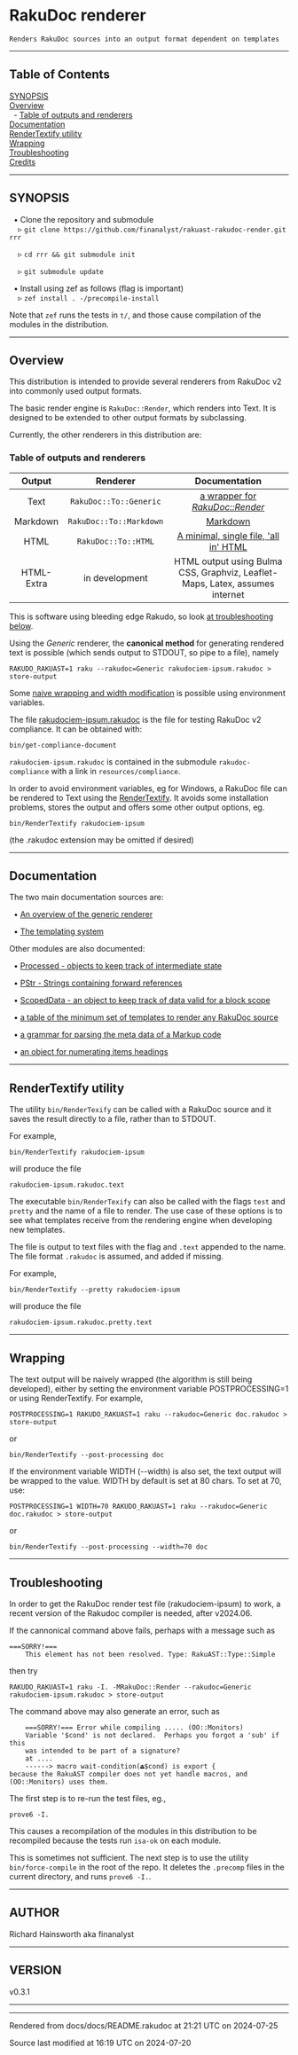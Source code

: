 
# RakuDoc renderer

	Renders RakuDoc sources into an output format dependent on templates

----

## Table of Contents
<a href="#SYNOPSIS">SYNOPSIS</a>   
<a href="#Overview">Overview</a>   
&nbsp;&nbsp;- <a href="#Table_of_outputs_and_renderers">Table of outputs and renderers</a>   
<a href="#Documentation">Documentation</a>   
<a href="#RenderTextify_utility">RenderTextify utility</a>   
<a href="#Wrapping">Wrapping</a>   
<a href="#Troubleshooting">Troubleshooting</a>   
<a href="#Credits">Credits</a>   


----  

## SYNOPSIS<div id="SYNOPSIS"> </div>
&nbsp;&nbsp;• Clone the repository and submodule  
&nbsp;&nbsp;&nbsp;&nbsp;▹ <span class="para" id="e52a3a8"></span>`git clone https://github.com/finanalyst/rakuast-rakudoc-render.git rrr` 

  
&nbsp;&nbsp;&nbsp;&nbsp;▹ <span class="para" id="1fa8ad9"></span>`cd rrr && git submodule init` 

  
&nbsp;&nbsp;&nbsp;&nbsp;▹ <span class="para" id="e4ec964"></span>`git submodule update` 

  
&nbsp;&nbsp;• Install using zef as follows (flag is important)  
&nbsp;&nbsp;&nbsp;&nbsp;▹ <span class="para" id="8f021ca"></span>`zef install . -/precompile-install` 

  
<span class="para" id="351913a"></span>Note that `zef` runs the tests in `t/`, and those cause compilation of the modules in the distribution. 




----

## Overview<div id="Overview"> </div>
<span class="para" id="887ec44"></span>This distribution is intended to provide several renderers from RakuDoc v2 into commonly used output formats. 

<span class="para" id="288415f"></span>The basic render engine is `RakuDoc::Render`, which renders into Text. It is designed to be extended to other output formats by subclassing. 

<span class="para" id="da74a31"></span>Currently, the other renderers in this distribution are: 



### Table of outputs and renderers<div id="Table_of_outputs_and_renderers"> </div>
 | **Output** | **Renderer** | **Documentation** |
| :---: | :---: | :---: |
 | Text | <span class="para" id="c482061"></span>`RakuDoc::To::Generic` | <span class="para" id="17a7ac2"></span>[a wrapper for *RakuDoc::Render*](Render.md) |
 | Markdown | <span class="para" id="b82d661"></span>`RakuDoc::To::Markdown` | <span class="para" id="ba33522"></span>[Markdown](RakuDoc-To-Markdown.md) |
 | HTML | <span class="para" id="4bbd661"></span>`RakuDoc::To::HTML` | <span class="para" id="812b488"></span>[A minimal, single file, 'all in' HTML](RakuDoc-To-HTML.md) |
 | HTML-Extra | in development | HTML output using Bulma CSS, Graphviz, Leaflet-Maps, Latex, assumes internet |
<span class="para" id="6fc3d4f"></span>This is software using bleeding edge Rakudo, so look [at troubleshooting below](#Troubleshooting). 

<span class="para" id="a9d8493"></span>Using the *Generic* renderer, the **canonical method** for generating rendered text is possible (which sends output to STDOUT, so pipe to a file), namely 


```
RAKUDO_RAKUAST=1 raku --rakudoc=Generic rakudociem-ipsum.rakudoc > store-output
```
<span class="para" id="4e6a3e5"></span>Some [naive wrapping and width modification](#Wrapping) is possible using environment variables. 

<span class="para" id="880a886"></span>The file [rakudociem-ipsum.rakudoc](https://github.com/Raku/RakuDoc-GAMMA/blob/main/rakudociem-ipsum.rakudoc) is the file for testing RakuDoc v2 compliance. It can be obtained with: 


```
bin/get-compliance-document
```
<span class="para" id="7599a17"></span>`rakudociem-ipsum.rakudoc` is contained in the submodule `rakudoc-compliance` with a link in `resources/compliance`. 

<span class="para" id="8278045"></span>In order to avoid environment variables, eg for Windows, a RakuDoc file can be rendered to Text using the [RenderTextify](#RenderTextify_utility). It avoids some installation problems, stores the output and offers some other output options, eg. 


```
bin/RenderTextify rakudociem-ipsum
```
<span class="para" id="416d7d2"></span>(the .rakudoc extension may be omitted if desired) 


----

## Documentation<div id="Documentation"> </div>
<span class="para" id="9ae1d19"></span>The two main documentation sources are: 



&nbsp;&nbsp;• <span class="para" id="94ec4ac"></span>[An overview of the generic renderer](Render.md) 

  
&nbsp;&nbsp;• <span class="para" id="c11632c"></span>[The templating system](Templates.md) 

  
<span class="para" id="525d438"></span>Other modules are also documented: 



&nbsp;&nbsp;• <span class="para" id="8ca950d"></span>[Processed - objects to keep track of intermediate state](Processed.md) 

  
&nbsp;&nbsp;• <span class="para" id="86c99ef"></span>[PStr - Strings containing forward references](PromiseStrings.md) 

  
&nbsp;&nbsp;• <span class="para" id="b75e585"></span>[ScopedData - an object to keep track of data valid for a block scope](ScopedData.md) 

  
&nbsp;&nbsp;• <span class="para" id="52bf018"></span>[a table of the minimum set of templates to render any RakuDoc source](default-text-templates.md) 

  
&nbsp;&nbsp;• <span class="para" id="4812438"></span>[a grammar for parsing the meta data of a Markup code](MarkUpMeta.md) 

  
&nbsp;&nbsp;• <span class="para" id="2fa4035"></span>[an object for numerating items headings](Numeration.md) 

  

----

## RenderTextify utility<div id="RenderTextify_utility"> </div>
<span class="para" id="ab8d800"></span>The utility `bin/RenderTexify` can be called with a RakuDoc source and it saves the result directly to a file, rather than to STDOUT. 

<span class="para" id="c976c61"></span>For example, 


```
bin/RenderTextify rakudociem-ipsum
```
<span class="para" id="6d462ae"></span>will produce the file 


```
rakudociem-ipsum.rakudoc.text
```
<span class="para" id="3fbe458"></span>The executable `bin/RenderTexify` can also be called with the flags `test` and `pretty` and the name of a file to render. The use case of these options is to see what templates receive from the rendering engine when developing new templates. 

<span class="para" id="63bbd59"></span>The file is output to text files with the flag and `.text` appended to the name. The file format `.rakudoc` is assumed, and added if missing. 

<span class="para" id="c976c61"></span>For example, 


```
bin/RenderTextify --pretty rakudociem-ipsum
```
<span class="para" id="6d462ae"></span>will produce the file 


```
rakudociem-ipsum.rakudoc.pretty.text
```

----

## Wrapping<div id="Wrapping"> </div>
<span class="para" id="1860541"></span>The text output will be naively wrapped (the algorithm is still being developed), either by setting the environment variable POSTPROCESSING=1 or using RenderTextify. For example, 


```
POSTPROCESSING=1 RAKUDO_RAKUAST=1 raku --rakudoc=Generic doc.rakudoc > store-output
```
<span class="para" id="7fa2f84"></span>or 


```
bin/RenderTextify --post-processing doc
```
<span class="para" id="96f3270"></span>If the environment variable WIDTH (--width) is also set, the text output will be wrapped to the value. WIDTH by default is set at 80 chars. To set at 70, use: 


```
POSTPROCESSING=1 WIDTH=70 RAKUDO_RAKUAST=1 raku --rakudoc=Generic doc.rakudoc > store-output
```
<span class="para" id="7fa2f84"></span>or 


```
bin/RenderTextify --post-processing --width=70 doc
```

----

## Troubleshooting<div id="Troubleshooting"> </div>
<span class="para" id="50d54e8"></span>In order to get the RakuDoc render test file (rakudociem-ipsum) to work, a recent version of the Rakudoc compiler is needed, after v2024.06. 

<span class="para" id="53029b4"></span>If the cannonical command above fails, perhaps with a message such as 


```
===SORRY!===
    This element has not been resolved. Type: RakuAST::Type::Simple
```
<span class="para" id="347a187"></span>then try 


```
RAKUDO_RAKUAST=1 raku -I. -MRakuDoc::Render --rakudoc=Generic rakudociem-ipsum.rakudoc > store-output
```
<span class="para" id="4c23d02"></span>The command above may also generate an error, such as 


```
    ===SORRY!=== Error while compiling ..... (OO::Monitors)
    Variable '$cond' is not declared.  Perhaps you forgot a 'sub' if this
    was intended to be part of a signature?
    at ....
    ------> macro wait-condition(⏏$cond) is export {
because the RakuAST compiler does not yet handle macros, and (OO::Monitors) uses them.
```
<span class="para" id="87645ef"></span>The first step is to re-run the test files, eg., 


```
prove6 -I.
```
<span class="para" id="d9dd54f"></span>This causes a recompilation of the modules in this distribution to be recompiled because the tests run `isa-ok` on each module. 

<span class="para" id="e0ec639"></span>This is sometimes not sufficient. The next step is to use the utility `bin/force-compile` in the root of the repo. It deletes the `.precomp` files in the current directory, and runs `prove6 -I.`. 

<div id="Credits"> </div>

----  

## AUTHOR<div id="AUTHOR"> </div>
Richard Hainsworth aka finanalyst



<div id="Placement"> </div>

----  

## VERSION<div id="VERSION"> </div>
v0.3.1







----

----

Rendered from docs/docs/README.rakudoc at 21:21 UTC on 2024-07-25

Source last modified at 16:19 UTC on 2024-07-20


